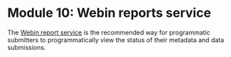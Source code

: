 # Module 10: Webin reports service

The [Webin report service](report_01.html) is the recommended way for
programmatic submitters to programmatically view the status of their metadata
and data submissions.
